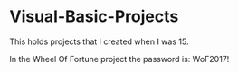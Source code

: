 # Visual-Basic-Projects
This holds projects that I created when I was 15.

In the Wheel Of Fortune project the password is: WoF2017!
